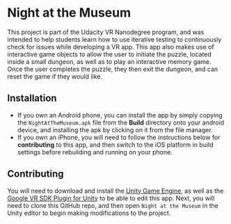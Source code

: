 # Night at the Museum
This project is part of the Udacity VR Nanodegree program, and was intended to help students learn how to use iterative testing to continuously check for issues while developing a VR app.  This app also makes use of interactive game objects to allow the user to initiate the puzzle, located inside a small dungeon, as well as to play an interactive memory game.  Once the user completes the puzzle, they then exit the dungeon, and can reset the game if they would like.

## Installation
* If you own an Android phone, you can install the app by simply copying the `NightAtTheMuseum.apk` file from the **Build** directory onto your android device, and installing the apk by clicking on it from the file manager.
* If you own an iPhone, you will need to follow the instructions below for **contributing** to this app, and then switch to the iOS platform in build settings before rebuilding and running on your phone.

## Contributing
You will need to download and install the [Unity Game Engine](https://unity3d.com/), as well as the [Google VR SDK Plugin for Unity](https://developers.google.com/vr/unity/download) to be able to edit this app.  Next, you will need to clone this GitHub repo, and then open `Night at the Museum` in the Unity editor to begin making modifications to the project.